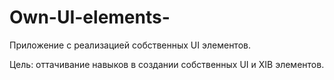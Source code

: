 # Own-UI-elements-
Приложение с реализацией собственных UI элементов. 

Цель: оттачивание навыков в создании собственных UI и XIB элементов. 
